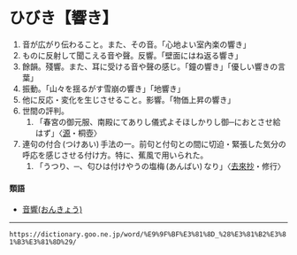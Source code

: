 # ひびき【響き】

1.  音が広がり伝わること。また、その音。「心地よい室內楽の響き」
2.  ものに反射して聞こえる音や聲。反響。「壁面にはね返る響き」
3.  餘韻。殘響。また、耳に受ける音や聲の感じ。「鐘の響き」「優しい響きの言葉」
4.  振動。「山々を揺るがす雪崩の響き」「地響き」
5.  他に反応・変化を生じさせること。影響。「物価上昇の響き」
6.  世間の評判。    
    1.  「春宮の御元服、南殿にてありし儀式よそほしかりし御─におとさせ給はず」〈[源](https://dictionary.goo.ne.jp/word/%E6%BA%90%E6%B0%8F%E7%89%A9%E8%AA%9E/#jn-69890)・桐壺〉
7. 連句の付合 (つけあい) 手法の一。前句と付句との間に切迫・緊張した気分の呼応を感じさせる付け方。特に、蕉風で用いられた。    
    1.  「うつり、─、匂ひは付けやうの塩梅 (あんばい) なり」〈[去來抄](https://dictionary.goo.ne.jp/word/%E5%8E%BB%E6%9D%A5%E6%8A%84/#jn-58036)・修行〉
        

#### 類語

-   [音響(おんきょう)](https://dictionary.goo.ne.jp/word/%E9%9F%B3%E9%9F%BF/#jn-34306)

---
`https://dictionary.goo.ne.jp/word/%E9%9F%BF%E3%81%8D_%28%E3%81%B2%E3%81%B3%E3%81%8D%29/`